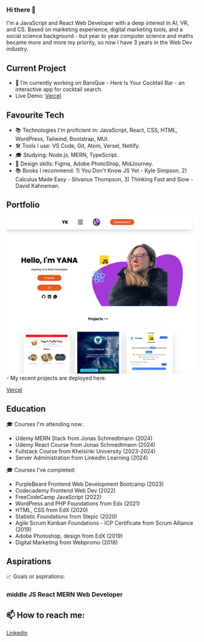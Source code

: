 ### Hi there 👋

I'm a JavaScript and React Web Developer with a deep interest in AI, VR, and CS. Based on marketing experience, digital marketing tools, and a social science background - but year to year computer science and maths became more and more my priority, so now I have 3 years in the Web Dev industry.   

## Current Project
- 🔭 I’m currently working on BaroQue - Here Is Your Cocktail Bar - an interactive app for cocktail search.
- Live Demo:
[Vercel](https://baroque-here-is-your-cocktail-bar-delta.vercel.app/)

## Favourite Tech  
- 📚 Technologies I'm proficient in: JavaScript, React, CSS, HTML, WordPress, Tailwind, Bootstrap, MUI.
- 🛠️ Tools I use: VS Code, Git, Atom, Versel, Netlify.
- 🎓 Studying: Node.js, MERN, TypeScript. 
- 🎨 Design skills: Figma, Adobe PhotoShop, MidJourney. 
- 📚 Books I recommend: 1) You Don't Know JS Yet - Kyle Simpson, 2) Calculus Made Easy - Silvanus Thompson, 3) Thinking Fast and Slow - David Kahneman.  

## Portfolio 
<img src="/yanaPortfolioReact.png" alt="Portfolio" width="600">
- My recent projects are deployed here: 

[Vercel](https://yk-react-portfolio.vercel.app/)

## Education

🎓 Courses I'm attending now:
- Udemy MERN Stack from Jonas Schmedtmann (2024)
- Udemy React Course from Jonas Schmedtmann (2024)
- Fullstack Course from Khelsinki University (2023-2024)
- Server Administration from LinkedIn Learning (2024)

🎓 Courses I've completed: 
- PurpleBeard Frontend Web Development Bootcamp (2023)
- Codecademy Frontend Web Dev (2022)
- FreeCodeCamp JavaScript (2022)
- WordPress and PHP Foundations from Edx (2021)
- HTML, CSS from EdX (2020)
- Statistic Foundations from Stepic (2020)
- Agile Scrum Kanban Foundations - ICP Certificate from Scrum Alliance (2019)
- Adobe Photoshop, design from EdX (2019)
- Digital Marketing from Webpromo (2018)

## Aspirations 
📈 Goals or aspirations: 
### middle JS React MERN Web Developer

## 📫 How to reach me:
[Linkedin](https://www.linkedin.com/in/yana-kozarenko-237ba5191)   
<!--
**GreenCatInForest/GreenCatInForest** is a ✨ _special_ ✨ repository because its `README.md` (this file) appears on your GitHub profile.

Here are some ideas to get you started:


- 🌱 I’m currently learning ...
- 👯 I’m looking to collaborate on ...
- 🤔 I’m looking for help with ...
- 💬 Ask me about ...
- 📫 How to reach me: ...
- 😄 Pronouns: ...
- ⚡ Fun fact: ...
-->
